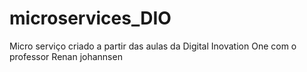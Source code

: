 # microservices_DIO
Micro serviço criado a partir das aulas da Digital Inovation One com o professor Renan johannsen